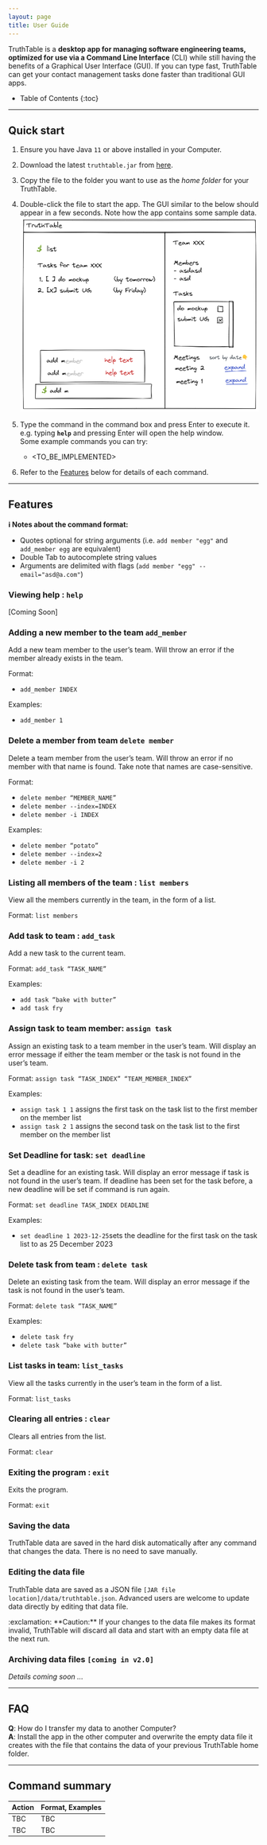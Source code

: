 ```yaml
---
layout: page
title: User Guide
---
```


TruthTable is a **desktop app for managing software engineering teams, optimized for use via a Command Line Interface**
(CLI) while still having the benefits of a Graphical User Interface (GUI). If you can type fast, TruthTable can get your
contact management tasks done faster than traditional GUI apps.

* Table of Contents
  {:toc}

--------------------------------------------------------------------------------------------------------------------

## Quick start

1. Ensure you have Java `11` or above installed in your Computer.

2. Download the latest `truthtable.jar` from [here](https://github.com/AY2223S1-CS2103T-W13-4/tp).

3. Copy the file to the folder you want to use as the _home folder_ for your TruthTable.

4. Double-click the file to start the app. The GUI similar to the below should appear in a few seconds. Note how the
app contains some sample data.<br>
![Ui](images/Ui.png)

5. Type the command in the command box and press Enter to execute it. e.g. typing **`help`** and pressing Enter will
open the help window.<br>
Some example commands you can try:

    * <TO_BE_IMPLEMENTED>

7. Refer to the [Features](#features) below for details of each command.

--------------------------------------------------------------------------------------------------------------------

## Features

<div markdown="block" class="alert alert-info">

**:information_source: Notes about the command format:**<br>

*  Quotes optional for string arguments (i.e. `add member "egg"` and `add_member egg` are equivalent)
* Double Tab to autocomplete string values
* Arguments are delimited with flags (`add member "egg" --email="asd@a.com"`)
</div>

### Viewing help : `help`

[Coming Soon]


### Adding a new member to the team `add_member`

Add a new team member to the user’s team. Will throw an error if the member already exists in the team.

Format:
* `add_member INDEX`

Examples:
* `add_member 1`

### Delete a member from team `delete member`

Delete a team member from the user’s team. Will throw an error if no member with that name is found. Take note that
names are case-sensitive.

Format:
* `delete member “MEMBER_NAME”`
* `delete member --index=INDEX`
* `delete member -i INDEX`

Examples:
* `delete member “potato”`
* `delete member --index=2`
* `delete member -i 2`


### Listing all members of the team : `list members`

View all the members currently in the team, in the form of a list.

Format: `list members`

### Add task to team : `add_task`

Add a new task to the current team.

Format: `add_task “TASK_NAME”`

Examples:
*  `add task “bake with butter”`
*  `add task fry`

### Assign task to team member: `assign task`

Assign an existing task to a team member in the user’s team. Will display an error message if either the team member or
the task is not found in the user’s team.

Format: `assign task “TASK_INDEX” “TEAM_MEMBER_INDEX”`

Examples:
* `assign task 1 1` assigns the first task on the task list to the first member on the member list
* `assign task 2 1` assigns the second task on the task list to the first member on the member list

### Set Deadline for task: `set deadline`

Set a deadline for an existing task. Will display an error message if task is not found in the user’s team. If 
deadline has been set for the task before, a new deadline will be set if command is run again.

Format: `set deadline TASK_INDEX DEADLINE`

Examples:
* `set deadline 1 2023-12-25`sets the deadline for the first task on the task list to as 25 December 2023

### Delete task from team : `delete task`

Delete an existing task from the team. Will display an error message if the task is not found in the user’s team.

Format: `delete task “TASK_NAME”`

Examples:
* `delete task fry`
* `delete task “bake with butter”`

### List tasks in team: `list_tasks`

View all the tasks currently in the user’s team in the form of a list.

Format: `list_tasks`

### Clearing all entries : `clear`

Clears all entries from the list.

Format: `clear`

### Exiting the program : `exit`

Exits the program.

Format: `exit`

### Saving the data

TruthTable data are saved in the hard disk automatically after any command that changes the data. There is no need to
save manually.

### Editing the data file

TruthTable data are saved as a JSON file `[JAR file location]/data/truthtable.json`. Advanced users are welcome to
update data directly by editing that data file.

<div markdown="span" class="alert alert-warning">:exclamation: **Caution:**
If your changes to the data file makes its format invalid, TruthTable will discard all data and start with an empty
data file at the next run.
</div>

### Archiving data files `[coming in v2.0]`

_Details coming soon ..._

--------------------------------------------------------------------------------------------------------------------

## FAQ

**Q**: How do I transfer my data to another Computer?<br>
**A**: Install the app in the other computer and overwrite the empty data file it creates with the file that contains
the data of your previous TruthTable home folder.

--------------------------------------------------------------------------------------------------------------------

## Command summary


| Action | Format, Examples |
|--------|------------------|
| TBC    | TBC              |
| TBC    | TBC              |
